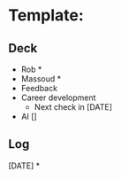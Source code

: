 # Template:

## Deck
* Rob
   * 
* Massoud
   * 
* Feedback
* Career development
   * Next check in [DATE]
* AI
  []

## Log
[DATE]
   *  
